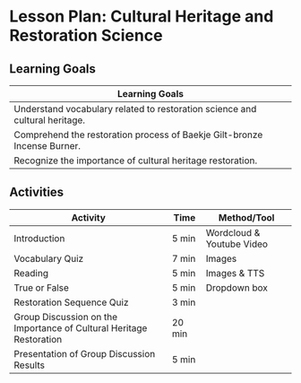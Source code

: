 
# Lesson Plan: Cultural Heritage and Restoration Science

## Learning Goals
| Learning Goals                                                      |
|---------------------------------------------------------------------------|
| Understand vocabulary related to restoration science and cultural heritage. |
| Comprehend the restoration process of Baekje Gilt-bronze Incense Burner.   |
| Recognize the importance of cultural heritage restoration.                |

## Activities
| Activity                                                            | Time | Method/Tool |
|---------------------------------------------------------------------|------|-------------|
| Introduction                                                        | 5 min | Wordcloud & Youtube Video |
| Vocabulary Quiz                                                     | 7 min | Images |
| Reading                                                             | 5 min | Images & TTS |
| True or False                                                       | 5 min | Dropdown box |
| Restoration Sequence Quiz                                           | 3 min |              |
| Group Discussion on the Importance of Cultural Heritage Restoration | 20 min |             |
| Presentation of Group Discussion Results                            | 5 min |              |

